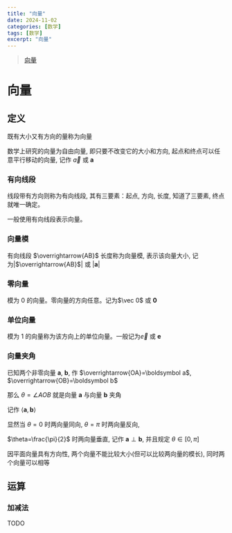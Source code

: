 ```yaml
---
title: "向量"
date: 2024-11-02
categories: [数学]
tags: [数学]
excerpt: "向量"
---
```


> [向量](https://oi-wiki.org/math/linear-algebra/vector/)

# 向量

## 定义

既有大小又有方向的量称为向量

数学上研究的向量为自由向量, 即只要不改变它的大小和方向, 起点和终点可以任意平行移动的向量, 记作 $\vec a$ 或 $\boldsymbol{a}$

### 有向线段

线段带有方向则称为有向线段, 其有三要素：起点, 方向, 长度, 知道了三要素, 终点就唯一确定。

一般使用有向线段表示向量。

### 向量模

有向线段 $\overrightarrow{AB}$ 长度称为向量模, 表示该向量大小, 记为|$\overrightarrow{AB}$| 或 |$\boldsymbol{a}$|

### 零向量

模为 0 的向量。零向量的方向任意。记为$\vec 0$ 或 $\boldsymbol{0}$

### 单位向量

模为 1 的向量称为该方向上的单位向量。一般记为$\vec e$ 或 $\boldsymbol{e}$

### 向量夹角

已知两个非零向量 $\boldsymbol a$, $\boldsymbol b$, 作 $\overrightarrow{OA}=\boldsymbol a$, $\overrightarrow{OB}=\boldsymbol b$

那么 $\theta=\angle AOB$ 就是向量 $\boldsymbol a$ 与向量 $\boldsymbol b$ 夹角

记作 $\langle \boldsymbol a, \boldsymbol b\rangle$

显然当 $\theta=0$ 时两向量同向, $\theta=\pi$ 时两向量反向, 
 
$\theta=\frac{\pi}{2}$ 时两向量垂直, 记作 $\boldsymbol a\perp \boldsymbol b$, 并且规定 $\theta \in [0,\pi]$

因平面向量具有方向性, 两个向量不能比较大小(但可以比较两向量的模长), 同时两个向量可以相等

## 运算

### 加减法

TODO
